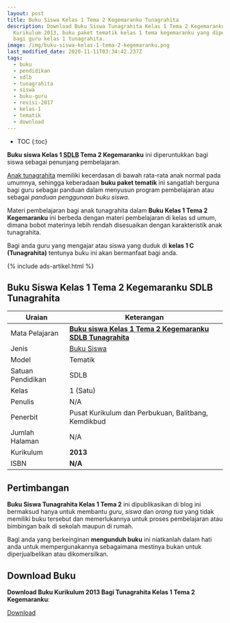 ```yaml
---
layout: post
title: Buku Siswa Kelas 1 Tema 2 Kegemaranku Tunagrahita
description: Download Buku Siswa Tunagrahita Kelas 1 Tema 2 Kegemaranku
  Kurikulum 2013, buku paket tematik kelas 1 tema kegemaranku yang diperuntukkan
  bagi guru kelas 1 tunagrahita.
image: /img/buku-siswa-kelas-1-tema-2-kegemaranku.png
last_modified_date: 2020-11-11T03:34:42.237Z
tags:
  - buku
  - pendidikan
  - sdlb
  - tunagrahita
  - siswa
  - buku-guru
  - revisi-2017
  - kelas-1
  - tematik
  - download
---
```

* TOC
{:toc}

**Buku siswa Kelas 1 <abbr title="Sekolah Dasar Luar Biasa">SDLB</abbr> Tema 2 Kegemaranku** ini diperuntukkan bagi siswa sebagai penunjang pembelajaran.

[Anak tunagrahita](/teori/tunagrahita) memiliki kecerdasan di bawah rata-rata anak normal pada umumnya, sehingga keberadaan **buku paket tematik** ini sangatlah berguna bagi guru sebagai panduan dalam menyusun program pembelajaran atau sebagai *panduan penggunaan buku siswa*.

Materi pembelajaran bagi anak tunagrahita dalam **Buku Kelas 1 Tema 2 Kegemaranku** ini berbeda dengan materi pembelajaran di kelas sd umum, dimana bobot materinya lebih rendah disesuaikan dengan karakteristik anak tunagrahita.

Bagi anda guru yang mengajar atau siswa yang duduk di **kelas 1 C (Tunagrahita)** tentunya buku ini akan bermanfaat bagi anda.

{% include ads-artikel.html %}

## Buku Siswa Kelas 1 Tema 2 Kegemaranku SDLB Tunagrahita  

|Uraian|Keterangan|
| --- | --- |
|Mata Pelajaran|<a href="/bse/buku-siswa-kelas-1-tema-2-kegemaranku-tunagrahita" title="Buku siswa Kelas 1 Tema 2 Kegemaranku SDLB Tunagrahita"><strong>Buku siswa Kelas 1 Tema 2 Kegemaranku SDLB Tunagrahita</strong></a>|
|Jenis|<a href="/bse" title="Buku Siswa" target="_blank">Buku Siswa</a>|
|Model|Tematik|
|Satuan Pendidikan|SDLB|
|Kelas|1 (Satu)|
|Penulis|N/A|
|Penerbit|Pusat Kurikulum dan Perbukuan, Balitbang, Kemdikbud|
|Jumlah Halaman|N/A|
|Kurikulum|<strong>2013</strong>|
|ISBN|<strong>N/A</strong>|

## Pertimbangan
**Buku Siswa Tunagrahita Kelas 1 Tema 2** ini dipublikasikan di blog ini bermaksud hanya untuk membantu _guru_, _siswa_ dan _orang tua_ yang tidak memiliki buku tersebut dan memerlukannya untuk proses pembelajaran atau bimbingan baik di sekolah maupun di rumah.

Bagi anda yang berkeinginan <b>mengunduh buku</b> ini niatkanlah dalam hati anda untuk mempergunakannya sebagaimana mestinya bukan untuk diperjualbelikan atau dikomersilkan.
  
## Download Buku
**Download Buku Kurikulum 2013 Bagi Tunagrahita Kelas 1 Tema 2 Kegemaranku**:
<p class="center"><a class="button download" href="https://docs.google.com/uc?export=download&id=1HCvsWvFk-753H757GyZjlMQNckA7_y7s" rel="nofollow" target="_blank" title="Download Download Buku Kurikulum 2013 Bagi Tunagrahita Kelas 1 Tema 2 Kegemaranku">Download</a></p>
